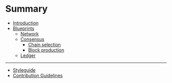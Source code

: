 # Summary

- [Introduction](introduction/README.md)
- [Blueprints]()
  - [Network](network/README.md)
  - [Consensus]()
    - [Chain selection]()
    - [Block production]()
  - [Ledger](ledger/README.md)

------

- [Styleguide](styleguide.md)
- [Contribution Guidelines](CONTRIBUTING.md)
